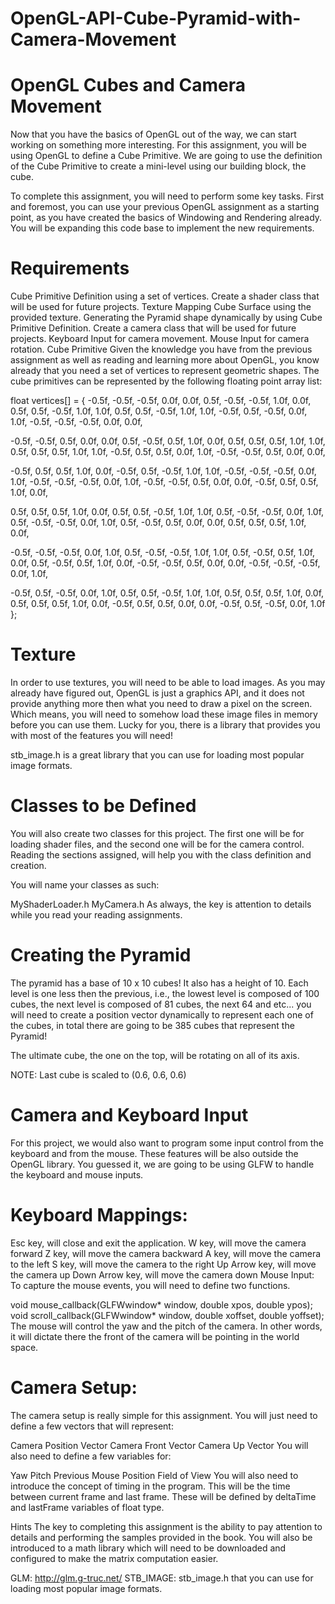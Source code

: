 # OpenGL-API-Cube-Pyramid-with-Camera-Movement

# OpenGL Cubes and Camera Movement
Now that you have the basics of OpenGL out of the way, we can start working on something more interesting. For this assignment, you will be using OpenGL to define a Cube Primitive. We are going to use the definition of the Cube Primitive to create a mini-level using our building block, the cube.

To complete this assignment, you will need to perform some key tasks. First and foremost, you can use your previous OpenGL assignment as a starting point, as you have created the basics of Windowing and Rendering already. You will be expanding this code base to implement the new requirements.

# Requirements
Cube Primitive Definition using a set of vertices.
Create a shader class that will be used for future projects.
Texture Mapping Cube Surface using the provided texture.
Generating the Pyramid shape dynamically by using Cube Primitive Definition.
Create a camera class that will be used for future projects.
Keyboard Input for camera movement.
Mouse Input for camera rotation.
Cube Primitive
Given the knowledge you have from the previous assignment as well as reading and learning more about OpenGL, you know already that you need a set of vertices to represent geometric shapes. The cube primitives can be represented by the following floating point array list:

float vertices[] = {
-0.5f, -0.5f, -0.5f, 0.0f, 0.0f,
0.5f, -0.5f, -0.5f, 1.0f, 0.0f,
0.5f, 0.5f, -0.5f, 1.0f, 1.0f,
0.5f, 0.5f, -0.5f, 1.0f, 1.0f,
-0.5f, 0.5f, -0.5f, 0.0f, 1.0f,
-0.5f, -0.5f, -0.5f, 0.0f, 0.0f,

-0.5f, -0.5f, 0.5f, 0.0f, 0.0f,
0.5f, -0.5f, 0.5f, 1.0f, 0.0f,
0.5f, 0.5f, 0.5f, 1.0f, 1.0f,
0.5f, 0.5f, 0.5f, 1.0f, 1.0f,
-0.5f, 0.5f, 0.5f, 0.0f, 1.0f,
-0.5f, -0.5f, 0.5f, 0.0f, 0.0f,

-0.5f, 0.5f, 0.5f, 1.0f, 0.0f,
-0.5f, 0.5f, -0.5f, 1.0f, 1.0f,
-0.5f, -0.5f, -0.5f, 0.0f, 1.0f,
-0.5f, -0.5f, -0.5f, 0.0f, 1.0f,
-0.5f, -0.5f, 0.5f, 0.0f, 0.0f,
-0.5f, 0.5f, 0.5f, 1.0f, 0.0f,

0.5f, 0.5f, 0.5f, 1.0f, 0.0f,
0.5f, 0.5f, -0.5f, 1.0f, 1.0f,
0.5f, -0.5f, -0.5f, 0.0f, 1.0f,
0.5f, -0.5f, -0.5f, 0.0f, 1.0f,
0.5f, -0.5f, 0.5f, 0.0f, 0.0f,
0.5f, 0.5f, 0.5f, 1.0f, 0.0f,

-0.5f, -0.5f, -0.5f, 0.0f, 1.0f,
0.5f, -0.5f, -0.5f, 1.0f, 1.0f,
0.5f, -0.5f, 0.5f, 1.0f, 0.0f,
0.5f, -0.5f, 0.5f, 1.0f, 0.0f,
-0.5f, -0.5f, 0.5f, 0.0f, 0.0f,
-0.5f, -0.5f, -0.5f, 0.0f, 1.0f,

-0.5f, 0.5f, -0.5f, 0.0f, 1.0f,
0.5f, 0.5f, -0.5f, 1.0f, 1.0f,
0.5f, 0.5f, 0.5f, 1.0f, 0.0f,
0.5f, 0.5f, 0.5f, 1.0f, 0.0f,
-0.5f, 0.5f, 0.5f, 0.0f, 0.0f,
-0.5f, 0.5f, -0.5f, 0.0f, 1.0f
};

# Texture
In order to use textures, you will need to be able to load images. As you may already have figured out, OpenGL is just a graphics API, and it does not provide anything more then what you need to draw a pixel on the screen. Which means, you will need to somehow load these image files in memory before you can use them. Lucky for you, there is a library that provides you with most of the features you will need! 

stb_image.h is a great library that you can use for loading most popular image formats.


# Classes to be Defined
You will also create two classes for this project. The first one will be for loading shader files, and the second one will be for the camera control. Reading the sections assigned, will help you with the class definition and creation.

You will name your classes as such:

MyShaderLoader.h
MyCamera.h
As always, the key is attention to details while you read your reading assignments.

# Creating the Pyramid
The pyramid has a base of 10 x 10 cubes! It also has a height of 10. Each level is one less then the previous, i.e., the lowest level is composed of 100 cubes, the next level is composed of 81 cubes, the next 64 and etc... you will need to create a position vector dynamically to represent each one of the cubes, in total there are going to be 385 cubes that represent the Pyramid! 

The ultimate cube, the one on the top, will be rotating on all of its axis. 

NOTE: Last cube is scaled to (0.6, 0.6, 0.6)

# Camera and Keyboard Input
For this project, we would also want to program some input control from the keyboard and from the mouse. These features will be also outside the OpenGL library. You guessed it, we are going to be using GLFW to handle the keyboard and mouse inputs.

# Keyboard Mappings:
Esc key, will close and exit the application.
W key, will move the camera forward
Z key, will move the camera backward
A key, will move the camera to the left
S key, will move the camera to the right
Up Arrow key, will move the camera up
Down Arrow key, will move the camera down
Mouse Input:
To capture the mouse events, you will need to define two functions.

void mouse_callback(GLFWwindow* window, double xpos, double ypos);
void scroll_callback(GLFWwindow* window, double xoffset, double yoffset);
The mouse will control the yaw and the pitch of the camera. In other words, it will dictate there the front of the camera will be pointing in the world space.

# Camera Setup:
The camera setup is really simple for this assignment. You will just need to define a few vectors that will represent:

Camera Position Vector
Camera Front Vector
Camera Up Vector
You will also need to define a few variables for:

Yaw
Pitch
Previous Mouse Position
Field of View
You will also need to introduce the concept of timing in the program. This will be the time between current frame and last frame. These will be defined by deltaTime and lastFrame variables of float type.


Hints
The key to completing this assignment is the ability to pay attention to details and performing the samples provided in the book. You will also be introduced to a math library which will need to be downloaded and configured to make the matrix computation easier.

GLM: http://glm.g-truc.net/ 
STB_IMAGE: stb_image.h  that you can use for loading most popular image formats.
